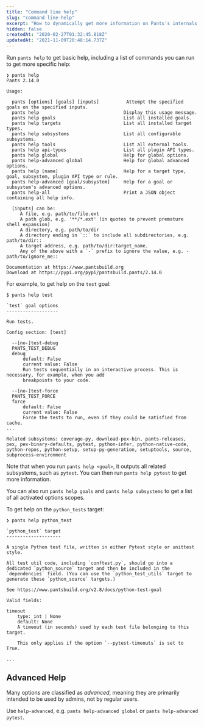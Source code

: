 ```yaml
---
title: "Command line help"
slug: "command-line-help"
excerpt: "How to dynamically get more information on Pants's internals."
hidden: false
createdAt: "2020-02-27T01:32:45.818Z"
updatedAt: "2021-11-09T20:48:14.737Z"
---
```

Run `pants help` to get basic help, including a list of commands you can run to get more specific help:

```text Shell
❯ pants help
Pants 2.14.0

Usage:

  pants [options] [goals] [inputs]          Attempt the specified goals on the specified inputs.
  pants help                               Display this usage message.
  pants help goals                         List all installed goals.
  pants help targets                       List all installed target types.
  pants help subsystems                    List all configurable subsystems.
  pants help tools                         List all external tools.
  pants help api-types                     List all plugin API types.
  pants help global                        Help for global options.
  pants help-advanced global               Help for global advanced options.
  pants help [name]                        Help for a target type, goal, subsystem, plugin API type or rule.
  pants help-advanced [goal/subsystem]     Help for a goal or subsystem's advanced options.
  pants help-all                           Print a JSON object containing all help info.

  [inputs] can be:
     A file, e.g. path/to/file.ext
     A path glob, e.g. '**/*.ext' (in quotes to prevent premature shell expansion)
     A directory, e.g. path/to/dir
     A directory ending in `::` to include all subdirectories, e.g. path/to/dir::
     A target address, e.g. path/to/dir:target_name.
     Any of the above with a `-` prefix to ignore the value, e.g. -path/to/ignore_me::

Documentation at https://www.pantsbuild.org
Download at https://pypi.org/pypi/pantsbuild.pants/2.14.0
```

For example, to get help on the `test` goal:

```text Shell
$ pants help test

`test` goal options
-------------------

Run tests.

Config section: [test]

  --[no-]test-debug
  PANTS_TEST_DEBUG
  debug
      default: False
      current value: False
      Run tests sequentially in an interactive process. This is necessary, for example, when you add
      breakpoints to your code.

  --[no-]test-force
  PANTS_TEST_FORCE
  force
      default: False
      current value: False
      Force the tests to run, even if they could be satisfied from cache.
...

Related subsystems: coverage-py, download-pex-bin, pants-releases, pex, pex-binary-defaults, pytest, python-infer, python-native-code, python-repos, python-setup, setup-py-generation, setuptools, source, subprocess-environment
```

Note that when you run `pants help <goal>`, it outputs all related subsystems, such as `pytest`. You can then run `pants help pytest` to get more information.

You can also run `pants help goals` and `pants help subsystems` to get a list of all activated options scopes.

To get help on the `python_tests` target:

```text Shell
❯ pants help python_test

`python_test` target
--------------------

A single Python test file, written in either Pytest style or unittest style.

All test util code, including `conftest.py`, should go into a dedicated `python_source` target and then be included in the
`dependencies` field. (You can use the `python_test_utils` target to generate these `python_source` targets.)

See https://www.pantsbuild.org/v2.8/docs/python-test-goal

Valid fields:

timeout
    type: int | None
    default: None
    A timeout (in seconds) used by each test file belonging to this target.

    This only applies if the option `--pytest-timeouts` is set to True.

...
```

Advanced Help
-------------

Many options are classified as _advanced_, meaning they are primarily intended to be used by admins, not by regular users.  

Use `help-advanced`, e.g. `pants help-advanced global` or `pants help-advanced pytest`.
